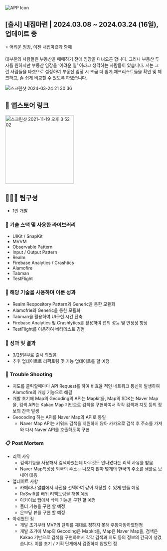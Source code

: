 
![APP Icon](https://github.com/Oreo-Mcflurry/BuyingMyHome/assets/96654328/2c9f1084-20f6-4b80-8320-d39b0336a840)

## [출시] 내집마련 | 2024.03.08 ~ 2024.03.24 (16일), 업데이트 중

<aside>
⭐ 어려운 임장, 이젠 내집마련과 함께
  
대부분의 사람들은 부동산을 매매하기 전에 임장을 다녀오곤 합니다. 그러나 부동산 투자를 원하지만 부동산 임장을 ‘어려운 일’ 이라고 생각하는 사람들이 있습니다. 저는 그런 사람들을 타겟으로 설정하여 부동산 임장 시 조금 더 쉽게 체크리스트들을 확인 및 체크하고, 손 쉽게 비교할 수 있도록 하였습니다.

</aside>

![스크린샷 2024-03-24 21 30 36](https://github.com/Oreo-Mcflurry/BuyingMyHome/assets/96654328/1a18ee4b-d02d-498c-8718-be786f05c475)

## 🔗 앱스토어 링크

[<img width="220" alt="스크린샷 2021-11-19 오후 3 52 02" src="https://user-images.githubusercontent.com/55099365/196023806-5eb7be0f-c7cf-4661-bb39-35a15146c33a.png">](https://apps.apple.com/kr/app/%EB%82%B4%EC%A7%91%EB%A7%88%EB%A0%A8-%EB%82%B4-%EC%A7%91%EC%9D%84-%EC%9C%84%ED%95%9C-%EB%B6%80%EB%8F%99%EC%82%B0-%EC%9E%84%EC%9E%A5%EA%B8%B0%EB%A1%9D/id6479473879)



## 🧑‍🤝‍🧑 팀구성

- 1인 개발

### 🔨 기술 스택 및 사용한 라이브러리

- UIKit / SnapKit
- MVVM
- Observable Pattern
- Input / Output Pattern
- Realm
- Firebase Analytics / Crashtics
- Alamofire
- Tabman
- TestFlight

### 👏 해당 기술을 사용하며 이룬 성과

- Realm Reopository Pattern과 Generic을 통한 모듈화
- Alamofrie와 Generic을 통한 모듈화
- Tabman을 활용하여 UI구현 시간 단축
- Firebase Analytics 및 Crashlytics를 활용하여 앱의 성능 및 안정성 향상
- TestFlight를 이용하여 베타테스트 경험

### 📝 성과 및 결과

- 3/25일부로 출시 되었음
- 추후 업데이트로 리팩토링 및 기능 업데이트를 할 예정

### 🌠 Trouble Shooting

- 지도를 클릭할때마다 API Request를 하여 비효율 적인 네트워크 통신이 발생하여 Alamofire의 캐싱 기능으로 해결
- 개발 초기에 Map의 Gecoding의 API는 Mapkit을, Map의 SDK는 Naver Map을, 검색 API는 Kakao Map 기반으로 검색을 구현하여서 각각 검색과 지도 등의 정보의 간극 발생
- Geocoding 하는 API를 Naver Map의 API로 통일
  - Naver Map API는 키워드 검색을 지원하지 않아 카카오로 검색 후 주소를 가져와 다시 Naver API를 호출하도록 구현

### 📋 Post Mortem

- 리젝 사유
  - 검색기능을 사용해서 검색하였는데 아무것도 안나왔다는 리젝 사유를 받음
  - Naver Map특성상 외국의 주소는 나오지 않아 몇개의 한국의 주소를 샘플로 보내어 대응
- 업데이트 사항
  - 카메라나 앨범에서 사진을 선택하여 같이 저장할 수 있게 만들 예정
  - RxSwift를 배워 리팩토링을 해볼 예정
  - 아카이브 탭에서 삭제 기능을 구현 할 예정
  - 폴더 기능을 구현 할 예정
  - 온보딩 뷰를 구현 할 예정
- 아쉬웠던 점
  - 개발 초기부터 MVP의 단위를 제대로 정하지 못해 우왕자왕하였던점
  - 개발 초기에 Map의 Gecoding은 Mapkit을, Map은 Naver Map을, 검색은 Kakao 기반으로 검색을 구현하여서 각각 검색과 지도 등의 정보의 간극이 생겼습니다. 이를 초기 / 기획 단계에서 검증하지 않았던 점
